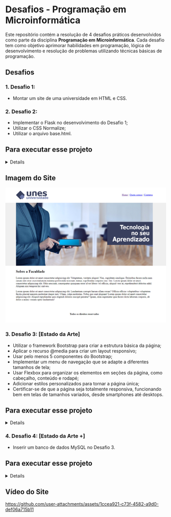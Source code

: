 # Desafios - Programação em Microinformática

Este repositório contém a resolução de 4 desafios práticos desenvolvidos como parte da disciplina **Programação em Microinformática**. Cada desafio tem como objetivo aprimorar habilidades em programação, lógica de desenvolvimento e resolução de problemas utilizando técnicas básicas de programação.

## Desafios

### 1. **Desafio 1:**
   - Montar um site de uma universidade em HTML e CSS.


### 2. **Desafio 2:**
   - Implementar o Flask no desenvolvimento do Desafio 1;
   - Utilizar o CSS Normalize;
   - Utilizar o arquivo base.html.

## Para executar esse projeto

<details>

### Clone esse repositório

```
git clone https://github.com/HumbertoIshii/DesafiosPM.git
cd D2
```

### Crie um ambiente virtual

```
python -m venv venv
```

### Ative o ambiente virtual

```
venv/Scripts/activate
```

### Instale as dependências

```
pip install -r requirements.txt
```

### Inicie o servidor

```
flask run
```

### Encontre o site em algum navegador

```
https://localhost:5000
```
</details>


## Imagem do Site

![Site](resources/D1%20e%20D2.png)


### 3. **Desafio 3: [Estado da Arte]**
   - Utilizar o framework Bootstrap para criar a estrutura básica da página;
   - Aplicar o recurso @media para criar um layout responsivo;
   - Usar pelo menos 5 componentes do Bootstrap;
   - Implementar um menu de navegação que se adapte a diferentes tamanhos de tela;
   - Usar Flexbox para organizar os elementos em seções da página, como cabeçalho, conteúdo e rodapé;
   - Adicionar estilos personalizados para tornar a página única;
   - Certificar-se de que a página seja totalmente responsiva, funcionando bem em telas de tamanhos variados, desde smartphones até desktops.

## Para executar esse projeto

<details>

### Clone esse repositório

```
git clone https://github.com/HumbertoIshii/DesafiosPM.git
cd D3
```

### Crie um ambiente virtual

```
python -m venv venv
```

### Ative o ambiente virtual

```
venv/Scripts/activate
```

### Instale as dependências

```
pip install -r requirements.txt
```

### Inicie o servidor

```
flask run
```

### Encontre o site em algum navegador

```
https://localhost:5000
```

</details>

### 4. **Desafio 4: [Estado da Arte +]**
   - Inserir um banco de dados MySQL no Desafio 3.

## Para executar esse projeto

<details>

### Clone esse repositório

```
git clone https://github.com/HumbertoIshii/DesafiosPM.git
cd D4
```

### Crie o Banco de Dados

```
CREATE DATABASE IF NOT EXISTS unlucky;
USE unlucky;

CREATE TABLE IF NOT EXISTS accounts (
	idAccount int(11) NOT NULL AUTO_INCREMENT,
  	username varchar(100) NOT NULL,
  	email varchar(50) NOT NULL,
    PRIMARY KEY (idAccount)
);

create table commentDB (
id int auto_increment,
username varchar(50) NOT NULL,
content varchar(255) not null,
now_date varchar(20),
PRIMARY KEY (id)
);
```

### Configure a senha no Arquivo App.py

```
app.config['MYSQL_PASSWORD'] = 'SENHA' //linha 13
```

### Crie um ambiente virtual

```
python -m venv venv
```

### Ative o ambiente virtual

```
venv/Scripts/activate
```

### Instale as dependências

```
pip install -r requirements.txt
```

### Inicie o servidor

```
flask run
```

### Encontre o site em algum navegador

```
https://localhost:5000
```

</details>

## Vídeo do Site

https://github.com/user-attachments/assets/1ccea921-c73f-4582-a9d0-def06a715b11

